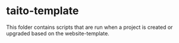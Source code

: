 # taito-template

This folder contains scripts that are run when a project is created or upgraded
based on the website-template.
